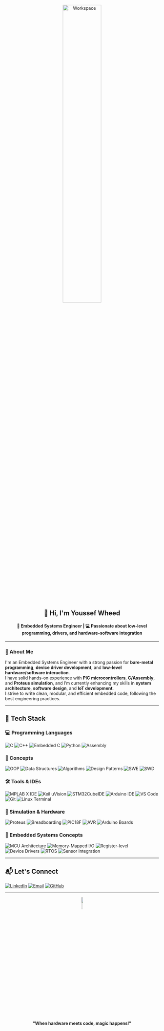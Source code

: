 <div align="center" width="55">

<img src="https://github.com/SP-XD/SP-XD/blob/main/images/dev-working_rounded.gif?raw=true" alt="Workspace" width="50%"/> <br>

</div>

<h2 align="center">👋 Hi, I'm Youssef Wheed</h2>
<h4 align="center">🔌 Embedded Systems Engineer | 💻 Passionate about low-level programming, drivers, and hardware-software integration</h4>

---

### 🧠 About Me

I'm an Embedded Systems Engineer with a strong passion for **bare-metal programming**, **device driver development**, and **low-level hardware/software interaction**.  
I have solid hands-on experience with **PIC microcontrollers**, **C/Assembly**, and **Proteus simulation**, and I’m currently enhancing my skills in **system architecture**, **software design**, and **IoT development**.  
I strive to write clean, modular, and efficient embedded code, following the best engineering practices.  

---

## 🚀 Tech Stack

### 💻 Programming Languages
![C](https://img.shields.io/badge/C-00599C?style=for-the-badge&logo=c&logoColor=white)
![C++](https://img.shields.io/badge/C%2B%2B-00599C?style=for-the-badge&logo=c%2B%2B&logoColor=white)
![Embedded C](https://img.shields.io/badge/Embedded%20C-blue?style=for-the-badge&logo=c&logoColor=white)
![Python](https://img.shields.io/badge/Python-3776AB?style=for-the-badge&logo=python&logoColor=white)
![Assembly](https://img.shields.io/badge/Assembly-black?style=for-the-badge&logoColor=white)

### 🧠 Concepts
![OOP](https://img.shields.io/badge/OOP_C++-orange?style=for-the-badge)
![Data Structures](https://img.shields.io/badge/Data_Structures-28a745?style=for-the-badge)
![Algorithms](https://img.shields.io/badge/Algorithms-6f42c1?style=for-the-badge)
![Design Patterns](https://img.shields.io/badge/Design_Patterns-purple?style=for-the-badge)
![SWE](https://img.shields.io/badge/SWE-blueviolet?style=for-the-badge)
![SWD](https://img.shields.io/badge/SWD-cyan?style=for-the-badge)

### 🛠️ Tools & IDEs
![MPLAB X IDE](https://img.shields.io/badge/MPLAB_X_IDE-red?style=for-the-badge)
![Keil uVision](https://img.shields.io/badge/Keil_uVision-blue?style=for-the-badge)
![STM32CubeIDE](https://img.shields.io/badge/STM32CubeIDE-lightblue?style=for-the-badge)
![Arduino IDE](https://img.shields.io/badge/Arduino_IDE-00979D?style=for-the-badge&logo=arduino&logoColor=white)
![VS Code](https://img.shields.io/badge/VS_Code-0078D4?style=for-the-badge&logo=visual-studio-code&logoColor=white)
![Git](https://img.shields.io/badge/Git-F05032?style=for-the-badge&logo=git&logoColor=white)
![Linux Terminal](https://img.shields.io/badge/Linux_Terminal-black?style=for-the-badge&logo=linux&logoColor=white)

### 🔬 Simulation & Hardware
![Proteus](https://img.shields.io/badge/Proteus-8-blue?style=for-the-badge)
![Breadboarding](https://img.shields.io/badge/Breadboarding-grey?style=for-the-badge)
![PIC18F](https://img.shields.io/badge/PIC18F-MCU-green?style=for-the-badge)
![AVR](https://img.shields.io/badge/AVR-MCU-darkgreen?style=for-the-badge)
![Arduino Boards](https://img.shields.io/badge/Arduino_Boards-00979D?style=for-the-badge&logo=arduino&logoColor=white)

### 📡 Embedded Systems Concepts
![MCU Architecture](https://img.shields.io/badge/MCU_Architecture-PIC-blue?style=for-the-badge)
![Memory-Mapped I/O](https://img.shields.io/badge/Memory_Mapped_I/O-grey?style=for-the-badge)
![Register-level](https://img.shields.io/badge/Register_Level_Programming-red?style=for-the-badge)
![Device Drivers](https://img.shields.io/badge/Device_Drivers-Basic-yellow?style=for-the-badge)
![RTOS](https://img.shields.io/badge/RTOS-Basics-lightgrey?style=for-the-badge)
![Sensor Integration](https://img.shields.io/badge/IoT_&_Sensors-orange?style=for-the-badge)


---

## 📬 Let's Connect
[![LinkedIn](https://img.shields.io/badge/LinkedIn-blue?style=for-the-badge&logo=linkedin&logoColor=white)](https://www.linkedin.com/in/youssef-waheed-a40a77263)
[![Email](https://img.shields.io/badge/Email-wayoussef138@gmail.com-red?style=for-the-badge&logo=gmail&logoColor=white)](mailto:wayoussef138@gmail.com)
[![GitHub](https://img.shields.io/badge/GitHub-Youssef--Wheed-black?style=for-the-badge&logo=github&logoColor=white)](https://github.com/Youssef-Wheed)

---

<div align="center">
<img src="https://raw.githubusercontent.com/Tarikul-Islam-Anik/Animated-Fluent-Emojis/master/Emojis/Smilies/Astonished%20Face.png" width="10%"/>
<p><b>"When hardware meets code, magic happens!"</b></p>
</div>
